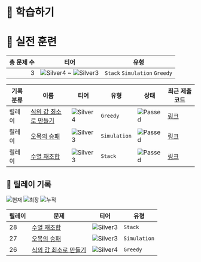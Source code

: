 # 📖 학습하기

# 🥇 실전 훈련
|총 문제 수|티어|유형|
|---:|---|---|
|3|![Silver4][s4] ~ ![Silver3][s3]|`Stack` `Simulation` `Greedy`|

|기록분류|이름|티어|유형|상태|최근 제출 코드|
|---|---|---|---|---|---|
|릴레이|[식의 값 최소로 만들기](https://www.codetree.ai/training-field/search/problems/minimize-the-value-of-an-expression)|![Silver4][s4]|`Greedy`|![Passed][passed]|[링크](https://github.com/LteFroggy/codetree-TILs/blob/main/240506/%EC%8B%9D%EC%9D%98%20%EA%B0%92%20%EC%B5%9C%EC%86%8C%EB%A1%9C%20%EB%A7%8C%EB%93%A4%EA%B8%B0/minimize-the-value-of-an-expression.cpp)|
|릴레이|[오목의 승패](https://www.codetree.ai/training-field/search/problems/concave-victory-and-defeat)|![Silver3][s3]|`Simulation`|![Passed][passed]|[링크](https://github.com/LteFroggy/codetree-TILs/blob/main/240506/%EC%98%A4%EB%AA%A9%EC%9D%98%20%EC%8A%B9%ED%8C%A8/concave-victory-and-defeat.cpp)|
|릴레이|[수열 재조합](https://www.codetree.ai/training-field/search/problems/recombination-of-sequences)|![Silver3][s3]|`Stack`|![Passed][passed]|[링크](https://github.com/LteFroggy/codetree-TILs/blob/main/240506/%EC%88%98%EC%97%B4%20%EC%9E%AC%EC%A1%B0%ED%95%A9/recombination-of-sequences.cpp)|


## 🏃 릴레이 기록
![현재](https://img.shields.io/badge/현재_릴레이-28-%235cb85c.svg?for-the-badge)
![최장](https://img.shields.io/badge/최장_릴레이-28-%23E34F26.svg?for-the-badge)
![누적](https://img.shields.io/badge/누적_릴레이-28-%2300599C.svg?for-the-badge)

|릴레이|문제|티어|유형|
|---|---|---|---|
|28|[수열 재조합](https://www.codetree.ai/training-field/search/problems/recombination-of-sequences)|![Silver3][s3]|`Stack`|
|27|[오목의 승패](https://www.codetree.ai/training-field/search/problems/concave-victory-and-defeat)|![Silver3][s3]|`Simulation`|
|26|[식의 값 최소로 만들기](https://www.codetree.ai/training-field/search/problems/minimize-the-value-of-an-expression)|![Silver4][s4]|`Greedy`|










[b5]: https://img.shields.io/badge/Bronze_5-%235D3E31.svg
[b4]: https://img.shields.io/badge/Bronze_4-%235D3E31.svg
[b3]: https://img.shields.io/badge/Bronze_3-%235D3E31.svg
[b2]: https://img.shields.io/badge/Bronze_2-%235D3E31.svg
[b1]: https://img.shields.io/badge/Bronze_1-%235D3E31.svg
[s5]: https://img.shields.io/badge/Silver_5-%23394960.svg
[s4]: https://img.shields.io/badge/Silver_4-%23394960.svg
[s3]: https://img.shields.io/badge/Silver_3-%23394960.svg
[s2]: https://img.shields.io/badge/Silver_2-%23394960.svg
[s1]: https://img.shields.io/badge/Silver_1-%23394960.svg
[g5]: https://img.shields.io/badge/Gold_5-%23FFC433.svg
[g4]: https://img.shields.io/badge/Gold_4-%23FFC433.svg
[g3]: https://img.shields.io/badge/Gold_3-%23FFC433.svg
[g2]: https://img.shields.io/badge/Gold_2-%23FFC433.svg
[g1]: https://img.shields.io/badge/Gold_1-%23FFC433.svg
[p5]: https://img.shields.io/badge/Platinum_5-%2376DDD8.svg
[p4]: https://img.shields.io/badge/Platinum_4-%2376DDD8.svg
[p3]: https://img.shields.io/badge/Platinum_3-%2376DDD8.svg
[p2]: https://img.shields.io/badge/Platinum_2-%2376DDD8.svg
[p1]: https://img.shields.io/badge/Platinum_1-%2376DDD8.svg
[passed]: https://img.shields.io/badge/Passed-%23009D27.svg
[failed]: https://img.shields.io/badge/Failed-%23D24D57.svg
[easy]: https://img.shields.io/badge/쉬움-%235cb85c.svg?for-the-badge
[medium]: https://img.shields.io/badge/보통-%23FFC433.svg?for-the-badge
[hard]: https://img.shields.io/badge/어려움-%23D24D57.svg?for-the-badge